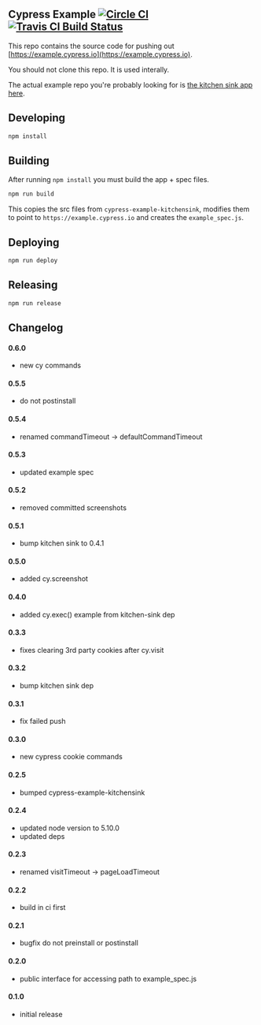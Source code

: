 ## Cypress Example [![Circle CI](https://circleci.com/gh/cypress-io/cypress-core-example.svg?style=svg)](https://circleci.com/gh/cypress-io/cypress-core-example) [![Travis CI Build Status](https://travis-ci.org/cypress-io/cypress-core-example.svg?branch=master)](https://travis-ci.org/cypress-io/cypress-core-example)

This repo contains the source code for pushing out [https://example.cypress.io](https://example.cypress.io).

You should not clone this repo. It is used interally.

The actual example repo you're probably looking for is [the kitchen sink app here](https://github.com/cypress-io/cypress-example-kitchensink).

## Developing

```bash
npm install
```

## Building

After running `npm install` you must build the app + spec files.

```bash
npm run build
```

This copies the src files from `cypress-example-kitchensink`, modifies them to point to `https://example.cypress.io` and creates the `example_spec.js`.

## Deploying

```bash
npm run deploy
```

## Releasing

```bash
npm run release
```

## Changelog

#### 0.6.0
- new cy commands

#### 0.5.5
- do not postinstall

#### 0.5.4
- renamed commandTimeout -> defaultCommandTimeout

#### 0.5.3
- updated example spec

#### 0.5.2
- removed committed screenshots

#### 0.5.1
- bump kitchen sink to 0.4.1

#### 0.5.0
- added cy.screenshot

#### 0.4.0
- added cy.exec() example from kitchen-sink dep

#### 0.3.3
- fixes clearing 3rd party cookies after cy.visit

#### 0.3.2
- bump kitchen sink dep

#### 0.3.1
- fix failed push

#### 0.3.0
- new cypress cookie commands

#### 0.2.5
- bumped cypress-example-kitchensink

#### 0.2.4
- updated node version to 5.10.0
- updated deps

#### 0.2.3
- renamed visitTimeout -> pageLoadTimeout

#### 0.2.2
- build in ci first

#### 0.2.1
- bugfix do not preinstall or postinstall

#### 0.2.0
- public interface for accessing path to example_spec.js

#### 0.1.0
- initial release
